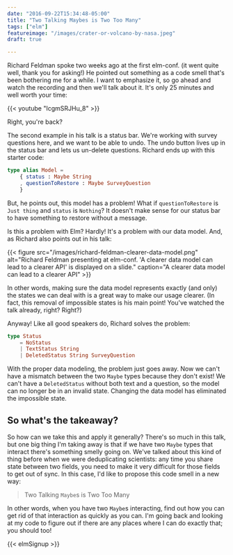 ```yaml
---
date: "2016-09-22T15:34:48-05:00"
title: "Two Talking Maybes is Two Too Many"
tags: ["elm"]
featureimage: "/images/crater-or-volcano-by-nasa.jpeg"
draft: true

---
```


Richard Feldman spoke two weeks ago at the first elm-conf. (it went quite well,
thank you for asking!) He pointed out something as a code smell that's been
bothering me for a while. I want to emphasize it, so go ahead and watch the
recording and then we'll talk about it. It's only 25 minutes and well worth your
time:

<!--more-->

{{< youtube "IcgmSRJHu_8" >}}

Right, you're back?

The second example in his talk is a status bar. We're working with survey
questions here, and we want to be able to undo. The undo button lives up in the
status bar and lets us un-delete questions. Richard ends up with this starter
code:

```elm
type alias Model =
    { status : Maybe String
    , questionToRestore : Maybe SurveyQuestion
    }
```

But, he points out, this model has a problem! What if `questionToRestore` is
`Just thing` and `status` is `Nothing`? It doesn't make sense for our status bar
to have something to restore without a message.

Is this a problem with Elm? Hardly! It's a problem with our data model. And, as
Richard also points out in his talk:

{{< figure src="/images/richard-feldman-clearer-data-model.png"
           alt="Richard Feldman presenting at elm-conf. 'A clearer data model can lead to a clearer API' is displayed on a slide."
           caption="A clearer data model can lead to a clearer API" >}}

In other words, making sure the data model represents exactly (and only) the
states we can deal with is a great way to make our usage clearer. (In fact, this
removal of impossible states is his main point! You've watched the talk already,
right? Right?)

Anyway! Like all good speakers do, Richard solves the problem:

```elm
type Status
    = NoStatus
    | TextStatus String
    | DeletedStatus String SurveyQuestion
```

With the proper data modeling, the problem just goes away. Now we can't have a
mismatch between the two `Maybe` types because they don't exist! We can't have a
`DeletedStatus` without both text and a question, so the model can no longer be
in an invalid state. Changing the data model has eliminated the impossible
state.

## So what's the takeaway?

So how can we take this and apply it generally? There's so much in this talk,
but one big thing I'm taking away is that if we have two `Maybe` types that
interact there's something smelly going on. We've talked about this kind of
thing before when we were deduplicating scientists: any time you share state
between two fields, you need to make it very difficult for those fields to get
out of sync. In this case, I'd like to propose this code smell in a new way:

> Two Talking `Maybe`s is Two Too Many

In other words, when you have two `Maybe`s interacting, find out how you can get
rid of that interaction as quickly as you can. I'm going back and looking at my
code to figure out if there are any places where I can do exactly that; you
should too!

{{< elmSignup >}}
